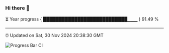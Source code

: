 ### Hi there 👋

⏳ Year progress { ███████████████████████████▁▁▁ } 91.49 %

---

⏰ Updated on Sat, 30 Nov 2024 20:38:30 GMT

![Progress Bar CI](https://github.com/IshwaranRudhara/GIT-ACTION/workflows/Progress%20Bar%20CI/badge.svg)
